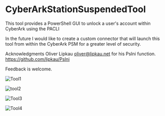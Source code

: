 # CyberArkStationSuspendedTool
This tool provides a PowerShell GUI to unlock a user's account within CyberArk using the PACLI

In the future I would like to create a custom connector that will launch this tool from within the CyberArk PSM for a greater level of security.

Acknowledgments
Oliver Lipkau <oliver@lipkau.net> for his PsIni function.
https://github.com/lipkau/PsIni 

Feedback is welcome.

![Tool1](https://user-images.githubusercontent.com/16002550/27706140-632b91f2-5cde-11e7-966d-b58e9ecc1e9e.png)

![tool2](https://user-images.githubusercontent.com/16002550/27706139-6238e01a-5cde-11e7-98ee-3c0862c7379c.png)

![Tool3](https://user-images.githubusercontent.com/16002550/27706210-b6f4fa12-5cde-11e7-909c-a37473e7b029.png)

![Tool4](https://user-images.githubusercontent.com/16002550/27706204-b07d81e0-5cde-11e7-9af9-5da9bb752295.png)
